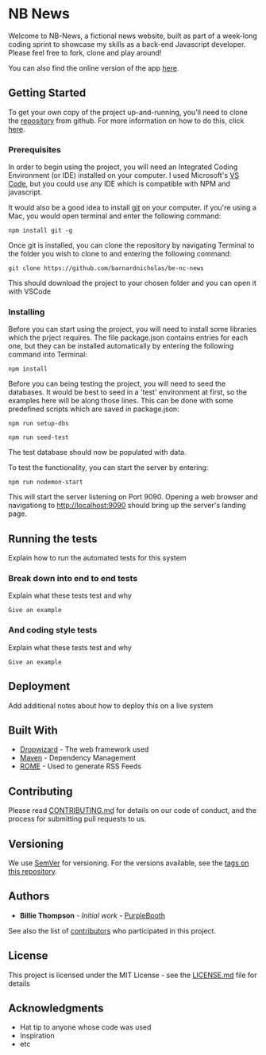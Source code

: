 # NB News

Welcome to NB-News, a fictional news website, built as part of a week-long coding sprint to showcase my skills as a back-end Javascript developer. Please feel free to fork, clone and play around!

You can also find the online version of the app [here](https://be-nb-news.herokuapp.com/).

## Getting Started

To get your own copy of the project up-and-running, you'll need to clone the [repository](https://github.com/barnardnicholas/be-nc-news) from github. For more information on how to do this, click [here](https://help.github.com/en/github/creating-cloning-and-archiving-repositories/cloning-a-repository).

### Prerequisites

In order to begin using the project, you will need an Integrated Coding Environment (or IDE) installed on your computer. I used Microsoft's [VS Code](https://code.visualstudio.com/), but you could use any IDE which is compatible with NPM and javascript.

It would also be a good idea to install [git](https://git-scm.com/) on your computer. if you're using a Mac, you would open terminal and enter the following command:

```
npm install git -g
```

Once git is installed, you can clone the repository by navigating Terminal to the folder you wish to clone to and entering the following command:

```
git clone https://github.com/barnardnicholas/be-nc-news
```

This should download the project to your chosen folder and you can open it with VSCode

### Installing

Before you can start using the project, you will need to install some libraries which the prject requires. The file package.json contains entries for each one, but they can be installed automatically by entering the following command into Terminal:

```
npm install
```

Before you can being testing the project, you will need to seed the databases. It would be best to seed in a 'test' environment at first, so the examples here will be along those lines. This can be done with some predefined scripts which are saved in package.json:

```
npm run setup-dbs
```

```
npm run seed-test
```

The test database should now be populated with data.

To test the functionality, you can start the server by entering:

```
npm run nodemon-start
```

This will start the server listening on Port 9090. Opening a web browser and navigationg to [http://localhost:9090](http://localhost:9090) should bring up the server's landing page.

## Running the tests

Explain how to run the automated tests for this system

### Break down into end to end tests

Explain what these tests test and why

```
Give an example
```

### And coding style tests

Explain what these tests test and why

```
Give an example
```

## Deployment

Add additional notes about how to deploy this on a live system

## Built With

- [Dropwizard](http://www.dropwizard.io/1.0.2/docs/) - The web framework used
- [Maven](https://maven.apache.org/) - Dependency Management
- [ROME](https://rometools.github.io/rome/) - Used to generate RSS Feeds

## Contributing

Please read [CONTRIBUTING.md](https://gist.github.com/PurpleBooth/b24679402957c63ec426) for details on our code of conduct, and the process for submitting pull requests to us.

## Versioning

We use [SemVer](http://semver.org/) for versioning. For the versions available, see the [tags on this repository](https://github.com/your/project/tags).

## Authors

- **Billie Thompson** - _Initial work_ - [PurpleBooth](https://github.com/PurpleBooth)

See also the list of [contributors](https://github.com/your/project/contributors) who participated in this project.

## License

This project is licensed under the MIT License - see the [LICENSE.md](LICENSE.md) file for details

## Acknowledgments

- Hat tip to anyone whose code was used
- Inspiration
- etc
